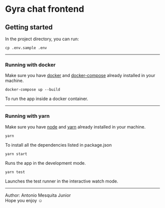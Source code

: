 # Gyra chat frontend

## Getting started

In the project directory, you can run:

```console
cp .env.sample .env
```

---

### Running with docker

Make sure you have [docker](https://docs.docker.com/get-docker/) and [docker-compose](https://docs.docker.com/compose/install/) already installed in your machine.

```console
docker-compose up --build
```

To run the app inside a docker container.

---

### Running with yarn

Make sure you have [node](https://nodejs.org/en/download/) and [yarn](https://classic.yarnpkg.com/en/docs/install) already installed in your machine.

```console
yarn
```

To install all the dependencies listed in package.json

```console
yarn start
```

Runs the app in the development mode.

```console
yarn test 
```

Launches the test runner in the interactive watch mode.

---

Author: Antonio Mesquita Junior<br />
Hope you enjoy ☺️
